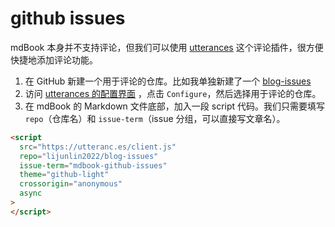 # github issues

mdBook 本身并不支持评论，但我们可以使用 [utterances](https://utteranc.es/) 这个评论插件，很方便快捷地添加评论功能。

1. 在 GitHub 新建一个用于评论的仓库。比如我单独新建了一个 [blog-issues](https://github.com/lijunlin2022/blog-issues)
2. 访问 [utterances 的配置界面](https://github.com/apps/utterances) ，点击 `Configure`，然后选择用于评论的仓库。
3. 在 mdBook 的 Markdown 文件底部，加入一段 script 代码。我们只需要填写 `repo`（仓库名）和 `issue-term`（issue 分组，可以直接写文章名）。

```html
<script
  src="https://utteranc.es/client.js"
  repo="lijunlin2022/blog-issues"
  issue-term="mdbook-github-issues"
  theme="github-light"
  crossorigin="anonymous"
  async
>
</script>
```

<script
  src="https://utteranc.es/client.js"
  repo="lijunlin2022/blog-issues"
  issue-term="mdbook-github-issues"
  theme="github-light"
  crossorigin="anonymous"
  async
>
</script>
